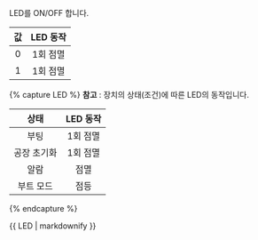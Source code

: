 LED를 ON/OFF 합니다.

| 값    |  LED 동작 |
| :---: | :-------: |
| 0  | 1회 점멸  |
| 1  | 1회 점멸  |


{% capture LED %}
**참고** : 장치의 상태(조건)에 따른 LED의 동작입니다.

| 상태        | LED 동작  |
|:-----------:|:--------:|
| 부팅        | 1회 점멸  |
| 공장 초기화  | 1회 점멸  |
| 알람        | 점멸      |
| 부트 모드   | 점등      |
{% endcapture %}

<div class="notice">{{ LED | markdownify }}</div>
